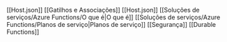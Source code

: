 [[Host.json]]
[[Gatilhos e Associações]]
[[Host.json]]
[[Soluções de serviços/Azure Functions/O que é|O que é]]
[[Soluções de serviços/Azure Functions/Planos de serviço|Planos de serviço]]
[[Segurança]]
[[Durable Functions]]

